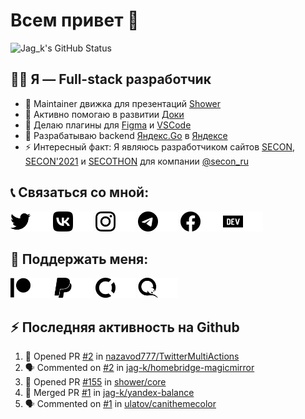 # Всем привет 👋

![Jag_k's GitHub Status](https://github-readme-stats.vercel.app/api?username=jag-k&show_icons=true&hide_border=true&count_private=true&theme=dark)

## 👨‍💻 Я — Full-stack разработчик

- 🚿 Maintainer движка для презентаций [Shower](https://github.com/shower)
- 🔭 Активно помогаю в развитии [Доки](https://doka.guide)
- 🌱 Делаю плагины для [Figma](https://figma.com) и [VSCode](https://code.visualstudio.com)
- 🚕 Разрабатываю backend [Яндекс.Go](https://go.yandex.ru) в [Яндексе](https://github.com/yandex)
- ⚡ Интересный факт: Я являюсь разработчиком сайтов [SECON](https://secon.ru), [SECON'2021](https://2021.secon.ru) и [SECOTHON](http://secothon.secon.ru) для компании [@secon_ru](https://github.com/secon_ru)


## 📞 Связаться со мной:

[<!--<si-twitter alt="Jag_k | Twitter"/>--><img width="32px" src="icons/twitter.png#gh-light-mode-only" alt="Jag_k | Twitter"/><img width="32px" src="icons/twitter.dark.png#gh-dark-mode-only" alt="Jag_k | Twitter"/>][twitter]
[<!--<si-vk alt="Jag_k | VK"/>--><img width="32px" src="icons/vk.png#gh-light-mode-only" alt="Jag_k | VK"/><img width="32px" src="icons/vk.dark.png#gh-dark-mode-only" alt="Jag_k | VK"/>][vk]
[<!--<si-instagram alt="Jag_k | Instagram"/>--><img width="32px" src="icons/instagram.png#gh-light-mode-only" alt="Jag_k | Instagram"/><img width="32px" src="icons/instagram.dark.png#gh-dark-mode-only" alt="Jag_k | Instagram"/>][instagram]
[<!--<si-telegram alt="Jag_k | Telegram"/>--><img width="32px" src="icons/telegram.png#gh-light-mode-only" alt="Jag_k | Telegram"/><img width="32px" src="icons/telegram.dark.png#gh-dark-mode-only" alt="Jag_k | Telegram"/>][telegram]
[<!--<si-facebook alt="Jag_k | Facebook"/>--><img width="32px" src="icons/facebook.png#gh-light-mode-only" alt="Jag_k | Facebook"/><img width="32px" src="icons/facebook.dark.png#gh-dark-mode-only" alt="Jag_k | Facebook"/>][facebook]
[<!--<si-devdotto alt="Jag_k | DEV Profile"/>--><img width="32px" src="icons/devdotto.png#gh-light-mode-only" alt="Jag_k | DEV Profile"/><img width="32px" src="icons/devdotto.dark.png#gh-dark-mode-only" alt="Jag_k | DEV Profile"/>][devto]
<br>


## 💸 Поддержать меня:

[<!--<si-patreon alt="Jag_k | Patreon"/>--><img width="32px" src="icons/patreon.png#gh-light-mode-only" alt="Jag_k | Patreon"/><img width="32px" src="icons/patreon.dark.png#gh-dark-mode-only" alt="Jag_k | Patreon"/>][patreon]
[<!--<si-paypal alt="Jag_k | PayPal"/>--><img width="32px" src="icons/paypal.png#gh-light-mode-only" alt="Jag_k | PayPal"/><img width="32px" src="icons/paypal.dark.png#gh-dark-mode-only" alt="Jag_k | PayPal"/>][paypal]
[<!--<si-opencollective alt="Jag_k | Open Collective"/>--><img width="32px" src="icons/opencollective.png#gh-light-mode-only" alt="Jag_k | Open Collective"/><img width="32px" src="icons/opencollective.dark.png#gh-dark-mode-only" alt="Jag_k | Open Collective"/>][opencollective]
[<!--<si-qiwi alt="Jag_k | Qiwi"/>--><img width="32px" src="icons/qiwi.png#gh-light-mode-only" alt="Jag_k | Qiwi"/><img width="32px" src="icons/qiwi.dark.png#gh-dark-mode-only" alt="Jag_k | Qiwi"/>][qiwi]
<br>


## :zap: Последняя активность на Github
  
<!--START_SECTION:activity-->
1. 💪 Opened PR [#2](https://github.com/nazavod777/TwitterMultiActions/pull/2) in [nazavod777/TwitterMultiActions](https://github.com/nazavod777/TwitterMultiActions)
2. 🗣 Commented on [#2](https://github.com/jag-k/homebridge-magicmirror/issues/2) in [jag-k/homebridge-magicmirror](https://github.com/jag-k/homebridge-magicmirror)
3. 💪 Opened PR [#155](https://github.com/shower/core/pull/155) in [shower/core](https://github.com/shower/core)
4. 🎉 Merged PR [#1](https://github.com/jag-k/yandex-balance/pull/1) in [jag-k/yandex-balance](https://github.com/jag-k/yandex-balance)
5. 🗣 Commented on [#1](https://github.com/ulatov/canithemecolor/issues/1) in [ulatov/canithemecolor](https://github.com/ulatov/canithemecolor)
<!--END_SECTION:activity-->


[website]: https://jagk.ru
[twitter]: https://twitter.com/jag_k_
[instagram]: https://instagram.com/jag_k_
[vk]: https://vk.com/jag_konon
[telegram]: https://telegram.me/jag_k
[facebook]: https://facebook.com/jag.konon
[devto]: https://dev.to/jag_k

[patreon]: https://patreon.com/jag_k
[paypal]: https://paypal.me/jag_k
[opencollective]: https://opencollective.com/jag_k
[qiwi]: https://qiwi.com/n/JAGKONON
